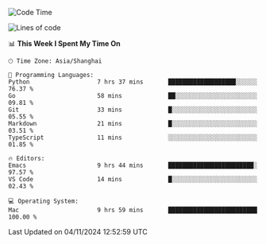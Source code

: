 <!--START_SECTION:waka-->
![Code Time](http://img.shields.io/badge/Code%20Time-2%2C267%20hrs%2042%20mins-blue)

![Lines of code](https://img.shields.io/badge/From%20Hello%20World%20I%27ve%20Written-308.1%20thousand%20lines%20of%20code-blue)

📊 **This Week I Spent My Time On** 

```text
🕑︎ Time Zone: Asia/Shanghai

💬 Programming Languages: 
Python                   7 hrs 37 mins       ███████████████████░░░░░░   76.37 % 
Go                       58 mins             ██░░░░░░░░░░░░░░░░░░░░░░░   09.81 % 
Git                      33 mins             █░░░░░░░░░░░░░░░░░░░░░░░░   05.55 % 
Markdown                 21 mins             █░░░░░░░░░░░░░░░░░░░░░░░░   03.51 % 
TypeScript               11 mins             ░░░░░░░░░░░░░░░░░░░░░░░░░   01.85 % 

🔥 Editors: 
Emacs                    9 hrs 44 mins       ████████████████████████░   97.57 % 
VS Code                  14 mins             █░░░░░░░░░░░░░░░░░░░░░░░░   02.43 % 

💻 Operating System: 
Mac                      9 hrs 59 mins       █████████████████████████   100.00 % 
```


 Last Updated on 04/11/2024 12:52:59 UTC
<!--END_SECTION:waka-->
